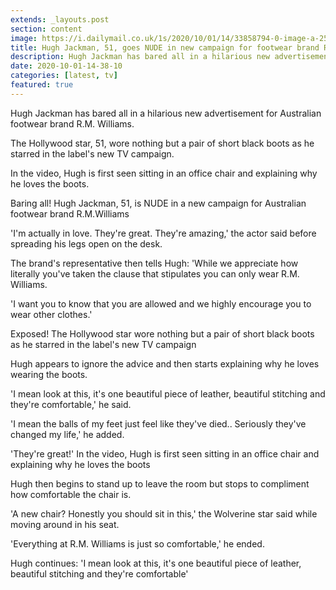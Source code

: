 ```yaml
---
extends: _layouts.post
section: content
image: https://i.dailymail.co.uk/1s/2020/10/01/14/33858794-0-image-a-25_1601558699662.jpg 
title: Hugh Jackman, 51, goes NUDE in new campaign for footwear brand R.M.Williams 
description: Hugh Jackman has bared all in a hilarious new advertisement for Australian footwear brand R.M. Williams. 
date: 2020-10-01-14-38-10 
categories: [latest, tv] 
featured: true 
--- 
```

Hugh Jackman has bared all in a hilarious new advertisement for Australian footwear brand R.M. Williams.

The Hollywood star, 51, wore nothing but a pair of short black boots as he starred in the label's new TV campaign.

In the video, Hugh is first seen sitting in an office chair and explaining why he loves the boots.

Baring all! Hugh Jackman, 51, is NUDE in a new campaign for Australian footwear brand R.M.Williams

'I'm actually in love. They're great. They're amazing,' the actor said before spreading his legs open on the desk.

The brand's representative then tells Hugh: 'While we appreciate how literally you've taken the clause that stipulates you can only wear R.M. Williams.

'I want you to know that you are allowed and we highly encourage you to wear other clothes.'

Exposed! The Hollywood star wore nothing but a pair of short black boots as he starred in the label's new TV campaign

Hugh appears to ignore the advice and then starts explaining why he loves wearing the boots.

'I mean look at this, it's one beautiful piece of leather, beautiful stitching and they're comfortable,' he said. 

'I mean the balls of my feet just feel like they've died.. Seriously they've changed my life,' he added.

'They're great!' In the video, Hugh is first seen sitting in an office chair and explaining why he loves the boots

Hugh then begins to stand up to leave the room but stops to compliment how comfortable the chair is.

'A new chair? Honestly you should sit in this,' the Wolverine star said while moving around in his seat.

'Everything at R.M. Williams is just so comfortable,' he ended.

Hugh continues: 'I mean look at this, it's one beautiful piece of leather, beautiful stitching and they're comfortable'

